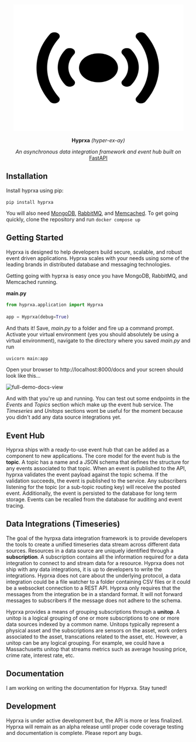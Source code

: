 <p align="center">
	<img src="https://github.com/newvicx/hyprxa/blob/master/docs/img/logo.png?raw=true" width="465" height="345" alt='Hyprxa'>
</p>

<p align="center"><strong>Hyprxa</strong> <em> (hyper-ex-ay)</em></p>

<p align="center"><em>An asynchronous data integration framework and event hub built on
    </em><a href="https://fastapi.tiangolo.com/"> FastAPI</a>
</p>

## Installation

Install hyprxa using pip:

`pip install hyprxa`

You will also need [MongoDB](https://www.mongodb.com/), [RabbitMQ](https://www.rabbitmq.com/), and [Memcached](https://memcached.org/). To get going quickly, clone the repository and run `docker compose up`

## Getting Started

Hyprxa is designed to help developers build secure, scalable, and robust event driven applications. Hyprxa scales with your needs using some of the leading brands in distributed database and messaging technologies.

Getting going with hyprxa is easy once you have MongoDB, RabbitMQ, and Memcached running.

**main.py**

```python
from hyprxa.application import Hyprxa

app = Hyprxa(debug=True)
```

And thats it! Save, *main.py* to a folder and fire up a command prompt. Activate your virtual environment (yes you should absolutely be using a virtual environment), navigate to the directory  where you saved *main.py* and run

`uvicorn main:app`

Open your browser to http://localhost:8000/docs and your screen should look like this...

![full-demo-docs-view](https://github.com/newvicx/hyprxa/blob/master/docs/img/full-demo-docs-view.JPG?raw=true)

And with that you're up and running. You can test out some endpoints in the *Events* and *Topics* section which make up the event hub service. The *Timeseries* and *Unitops* sections wont be useful for the moment because you didn't add any data source integrations yet.

## Event Hub

Hyprxa ships with a ready-to-use event hub that can be added as a component to new applications. The core model for the event hub is the **topic**. A topic has a name and a JSON schema that defines the structure for any events associated to that topic. When an event is published to the API, hyprxa validates the event payload against the topic schema. If the validation succeeds, the event is published to the service. Any subscribers listening for the topic (or a sub-topic routing key) will receive the posted event. Additionally, the event is persisted to the database for long term storage. Events can be recalled from the database for auditing and event tracing.

## Data Integrations (Timeseries)

The goal of the hyrpxa data integration framework is to provide developers the tools to create a unified timeseries data stream across different data sources. Resources in a data source are uniquely identified through a **subscription**.  A subscription contains all the information required for a data integration to connect to and stream data for a resource. Hyprxa does not ship with any data integrations, it is up to developers to write the integrations. Hyprxa does not care about the underlying protocol, a data integration could be a file watcher to a folder containing CSV files or it could be a websocket connection to a REST API. Hyprxa only requires that the messages from the integration be in a standard format. It will not forward messages to subscribers if the message does not adhere to the schema.

Hyprxa provides a means of grouping subscriptions through a **unitop**. A unitop is a logical grouping of one or more subscriptions to one or more data sources indexed by a common name. Unitops typically represent a physical asset and the subscriptions are sensors on the asset, work orders associated to the asset, transcations related to the asset, etc. However, a unitop can be any logical grouping. For example, we could have a Massachusetts unitop that streams metrics such as average housing price, crime rate, interest rate, etc.

## Documentation

I am working on writing the documentation for Hyprxa. Stay tuned!

## Development

Hyprxa is under active development but, the API is more or less finalized. Hyprxa will remain as an alpha release until proper code coverage testing and documentation is complete. Please report any bugs.
